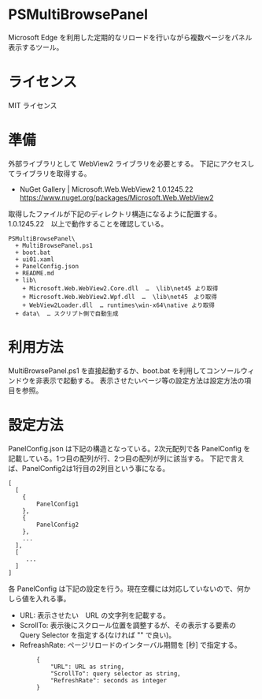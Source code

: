 # PSMultiBrowsePanel
Microsoft Edge を利用した定期的なリロードを行いながら複数ページをパネル表示するツール。

# ライセンス
MIT ライセンス

# 準備
外部ライブラリとして WebView2 ライブラリを必要とする。
下記にアクセスしてライブラリを取得する。

* NuGet Gallery | Microsoft.Web.WebView2 1.0.1245.22<br />
  https://www.nuget.org/packages/Microsoft.Web.WebView2

取得したファイルが下記のディレクトリ構造になるように配置する。
1.0.1245.22　以上で動作することを確認している。

```
PSMultiBrowsePanel\
  + MultiBrowsePanel.ps1
  + boot.bat
  + ui01.xaml
  + PanelConfig.json
  + README.md
  + lib\
    + Microsoft.Web.WebView2.Core.dll  …  \lib\net45 より取得
    + Microsoft.Web.WebView2.Wpf.dll  …  \lib\net45　より取得
    + WebView2Loader.dll  … runtimes\win-x64\native より取得
  + data\  … スクリプト側で自動生成
```

# 利用方法
MultiBrowsePanel.ps1 を直接起動するか、boot.bat を利用してコンソールウィンドウを非表示で起動する。
表示させたいページ等の設定方法は設定方法の項目を参照。

# 設定方法
PanelConfig.json は下記の構造となっている。2次元配列で各 PanelConfig を記載している。1つ目の配列が行、2つ目の配列が列に該当する。
下記で言えば、PanelConfig2は1行目の2列目という事になる。

```
[
  [
    {
        PanelConfig1
    },
    {
        PanelConfig2
    },
    ...
  ],
  [
     ...
  ]
]
```

各 PanelConfig は下記の設定を行う。現在空欄には対応していないので、何かしら値を入れる事。
* URL: 表示させたい　URL の文字列を記載する。
* ScrollTo: 表示後にスクロール位置を調整するが、その表示する要素の Query Selector を指定する(なければ "" で良い)。
* RefreashRate: ページリロードのインターバル期間を [秒] で指定する。

```
        {
            "URL": URL as string,
            "ScrollTo": query selector as string,
            "RefreshRate": seconds as integer
        }
```


